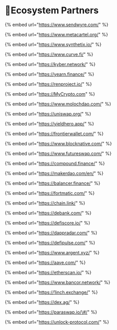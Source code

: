 # 🤝Ecosystem Partners

{% embed url="https://www.sendwyre.com/" %}

{% embed url="https://www.metacartel.org/" %}

{% embed url="https://www.synthetix.io/" %}

{% embed url="https://www.curve.fi/" %}

{% embed url="https://kyber.network/" %}

{% embed url="https://yearn.finance/" %}

{% embed url="https://renproject.io/" %}

{% embed url="https://MyCrypto.com" %}

{% embed url="https://www.molochdao.com/" %}

{% embed url="https://uniswap.org/" %}

{% embed url="https://yieldhero.app/" %}

{% embed url="https://frontierwallet.com/" %}

{% embed url="https://www.blocknative.com/" %}

{% embed url="https://www.futureswap.com/" %}

{% embed url="https://compound.finance/" %}

{% embed url="https://makerdao.com/en/" %}

{% embed url="https://balancer.finance/" %}

{% embed url="https://fortmatic.com/" %}

{% embed url="https://chain.link/" %}

{% embed url="https://debank.com/" %}

{% embed url="https://defiscore.io/" %}

{% embed url="https://dappradar.com/" %}

{% embed url="https://defipulse.com/" %}

{% embed url="https://www.argent.xyz/" %}

{% embed url="https://aave.com/" %}

{% embed url="https://etherscan.io/" %}

{% embed url="https://www.bancor.network/" %}

{% embed url="https://1inch.exchange/" %}

{% embed url="https://dex.ag/" %}

{% embed url="https://paraswap.io/\#/" %}

{% embed url="https://unlock-protocol.com/" %}

